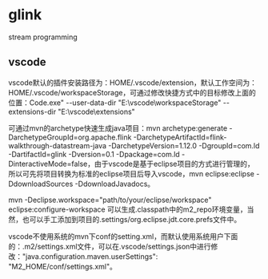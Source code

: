 # glink

stream programming

## vscode

vscode默认的插件安装路径为：HOME/.vscode/extension，默认工作空间为：HOME/.vscode/workspaceStorage，可通过修改快捷方式中的目标修改上面的位置：Code.exe" --user-data-dir  "E:\vscode\workspaceStorage"  --extensions-dir "E:\vscode\extensions"

可通过mvn的archetype快速生成java项目：mvn archetype:generate -DarchetypeGroupId=org.apache.flink  -DarchetypeArtifactId=flink-walkthrough-datastream-java -DarchetypeVersion=1.12.0 -DgroupId=com.ld -DartifactId=glink -Dversion=0.1 -Dpackage=com.ld -DinteractiveMode=false，由于vscode是基于eclipse项目的方式进行管理的，所以可先将项目转换为标准的eclipse项目后导入vscode，mvn eclipse:eclipse -DdownloadSources -DdownloadJavadocs。

mvn -Declipse.workspace="path/to/your/eclipse/workspace" eclipse:configure-workspace
可以生成.classpath中的m2_repo环境变量，当然，也可以手工添加到项目的.settings/org.eclipse.jdt.core.prefs文件中。

vscode不使用系统的mvn下conf的setting.xml，而默认使用系统用户下面的：.m2/settings.xml文件，可以在.vscode/settings.json中进行修改："java.configuration.maven.userSettings": "M2_HOME/conf/settings.xml"。
